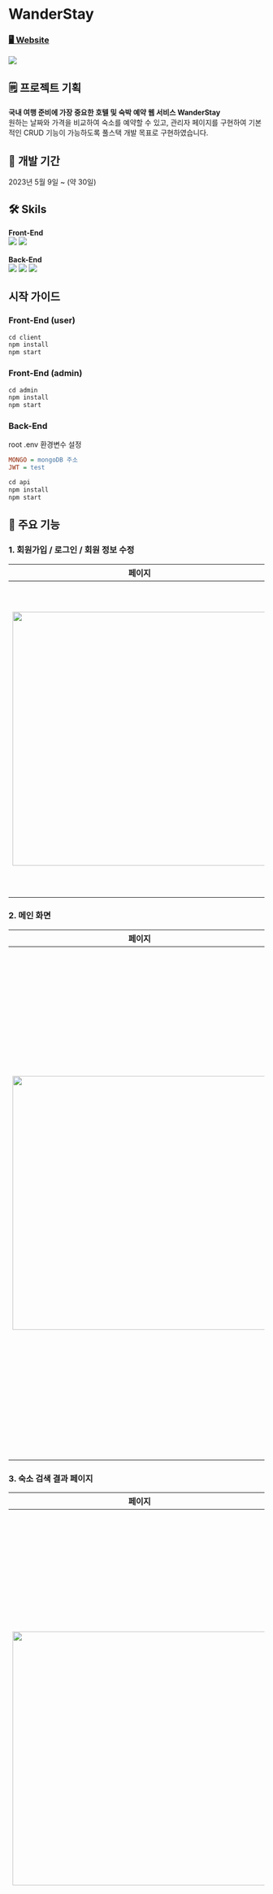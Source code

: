 # WanderStay
### <a href="https://wanderstay.jisilver.shop/">🖥️ Website</a>
<img src="https://github.com/ji-silver/WanderStay/assets/59919953/0d91c25d-3ddc-45d5-bbe3-0078c335668d">

## 🗒️ 프로젝트 기획
**국내 여행 준비에 가장 중요한 호텔 및 숙박 예약 웹 서비스 WanderStay** <br />
원하는 날짜와 가격을 비교하여 숙소를 예약할 수 있고, 관리자 페이지를 구현하여 기본적인 CRUD 기능이 가능하도록 풀스택 개발 목표로 구현하였습니다.

## 📅 개발 기간
2023년 5월 9일 ~ (약 30일)

## 🛠 Skils

****Front-End**** <br />
<img src="https://img.shields.io/badge/React-61DAFB?style=for-the-badge&logo=React&logoColor=white"/>
<img src="https://img.shields.io/badge/Sass-CC6699?style=for-the-badge&logo=Sass&logoColor=white"/>
<br /><br />
****Back-End**** <br />
<img src="https://img.shields.io/badge/Node.js-339933?style=for-the-badge&logo=Node.js&logoColor=white"/>
<img src="https://img.shields.io/badge/MongoDB-47A248?style=for-the-badge&logo=MongoDB&logoColor=white"/>
<img src="https://img.shields.io/badge/Express.js-000000?style=for-the-badge&logo=MongoDB&logoColor=white"/>

## 시작 가이드
### Front-End (user)
```javascript
cd client
npm install
npm start
```
### Front-End (admin)
```javascript
cd admin
npm install
npm start
```
### Back-End
root .env 환경변수 설정
```ini
MONGO = mongoDB 주소
JWT = test
```

```javascript
cd api
npm install
npm start
```

## 📌 주요 기능
### 1. 회원가입 / 로그인 / 회원 정보 수정
|페이지|설명|
|------|---|
|<img src="https://github.com/ji-silver/Player/assets/59919953/77b5a9c5-1e45-417e-9cdf-5858ad87b331" width="500" height="auto" />| - 비밀번호는 bcrypt를 사용하여 안전하게 암호화하고 저장합니다. <br /> - JWT토큰을 사용해서 사용자를 인증하고 토큰을 생성하고 검증 후 토큰을 쿠키로 전달합니다. 이 때 httpOnly 옵션을 사용해서 보안을 강화합니다.<br />- 로그인 된 유저 정보는 Context API와 useReducer로 로그인 전역 상태 관리합니다.|

### 2. 메인 화면
|페이지|설명|
|------|---|
|<img src="https://github.com/ji-silver/Player/assets/59919953/40280ed2-644a-41f6-90a5-a451839a3af8" width="500" height="auto" />| - 데이터를 가져오고, 그에 따른 로딩 상태와 에러를 커스텀 훅을 이용하여 처리하고 있으며 axios를 활용해서 백엔드 API와 통신합니다.<br />- 헤더에서 위치, 날짜, 인원을 체크하고 검색을 누를 때 context API를 사용해서 검색 정보를 전달하고 전역 상태가 업데이트되면, 검색 결과를 화면에 표시합니다.|

### 3. 숙소 검색 결과 페이지
|페이지|설명|
|------|---|
|<img src="https://github.com/ji-silver/Player/assets/59919953/be46063d-f497-4492-bb50-cd642d52da34" width="500" height="auto" />| - 위에서 설정한 검색 결과에 맞는 숙소를 axios를 활용해서 백엔드 API와 통신하여 데이터를 불러올 수도 있고 옆에서 설정한 옵션에 따라 데이터를 다시 보여줄 수 있습니다.<br />- 불필요한 데이터를 가져오지 않고, 성능을 최적화 하기 위해 데이터를 요청할 때 위치, 최소/최대가격 옵션을 넣고 MongoDB 비교 쿼리 연산자($gte, $lte)를 사용해서 필터링한 데이터를 받아 숙소를 보여줍니다.|

### 4. 숙소 상세페이지
|페이지|설명|
|------|---|
|<img src="https://github.com/ji-silver/Player/assets/59919953/cf95137f-1b0b-48cb-b1c1-91b41f963c06" width="500" height="auto" />|- 유저 정보와 검색 정보를 담은 AuthContext, SearchContext를 활용해서 회원만 숙소 예약을 할 수 있게 하고, 선택한 날짜가 예약 가능한 날짜인지 확인할 수 있는 로직을 구현했습니다.<br />- 백엔드에서 객실 방 번호와 예약 불가능한 날짜를 담을 수 있는 배열을 스키마로 정의했고, 예약할 때 체크한 객실 별 objectId와 체크인 / 체크아웃 날짜를 DB에 저장합니다.<br />- 추후 해당 객실 예약 가능 여부 확인 시 체크인 / 체크아웃 날짜가 예약되어있는 날짜와 하나라도 포함되어있는지 여부를 판단하여 예약 불가하도록 구현하였습니다.|

### 5. 관리자 페이지
|페이지|설명|
|------|---|
|<img src="https://github.com/ji-silver/Player/assets/59919953/426a1f29-6b04-4695-b66d-351b39ce06ea" width="500" height="auto" />|- 백엔드에서 JWT토큰에 관리자 여부 정보를 포함하여 관리자만 접근할 수 있도록 로그인 시 검증합니다.<br />- axios를 활용해서 백엔드 API와 통신하며 유저, 숙소, 객실 CRUD 기능을 할 수 있도록 구현하였습니다.<br />- Cloudinary API는 이미지 최적화를 제공하여 원본 이미지를 자동으로 리사이징하고 압축하여 빠르게 로딩되도록 도와주기 때문에 Cloudinary를 통해 회원, 숙소 이미지를 저장하고 URL을 받아와서 DB에 저장하는 기능을 구현하였습니다.|
